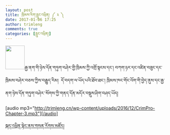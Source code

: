 ```yaml
---
layout: post
title: ཁྲིམས་རིག་རླུང་འཕྲིན། ༼ ༣ ༽
date: 2017-01-06 17:25
author: trimleng
comments: true
categories: [རླུང་འཕྲིན།]
---
```

<img class="wp-image-1074 alignleft" src="http://trimleng.org/wp-content/uploads/2016/12/podcast1-1-241x300.png" width="60" height="74" />རྒྱ་ནག་གི་ཉེས་དོན་གཏུག་བཤེར་གྱི་ཁྲིམས་ཀྱི་འགྲོ་སྟངས་དང་། བཀག་ཉར་དང་འཛིན་བཟུང་དང་ཁྲིམས་བཤེར་བཅས་ཀྱིས་བརྒྱུད་རིམ།  དོ་བདག་ལ་ཡོད་པའི་ཐོབ་ཐང་། ཁྲིམས་ཁང་གོང་འོག་གི་བྱེད་ནུས་དང་རྒྱ་ནག་ཉེས་དོན་གཏུག་བཤེར་་སོགས་ཀྱི་གནད་དོན་མདོར་བསྡུས་ཤིག་བཤད་ཡོད།

[audio mp3="http://trimleng.cn/wp-content/uploads/2016/12/CrimPro-Chapter-3.mp3"][/audio]

<a href="http://mp.weixin.qq.com/s?__biz=MjM5NDA0NjQzOQ==&amp;mid=2649422720&amp;idx=1&amp;sn=4397a860504cf23a9e3a66b66a4edd3b&amp;chksm=be93930889e41a1e449311907b882432e75eae86932de806b3d7f1c62144caa3950bbdfe38f3&amp;mpshare=1&amp;scene=5&amp;srcid=01078TfUr8T99WMuCN1R3XHW#rd">སྐད་འཕྲིན་སྟེང་ནས་གསན་རོགས་མཛོད།</a>
